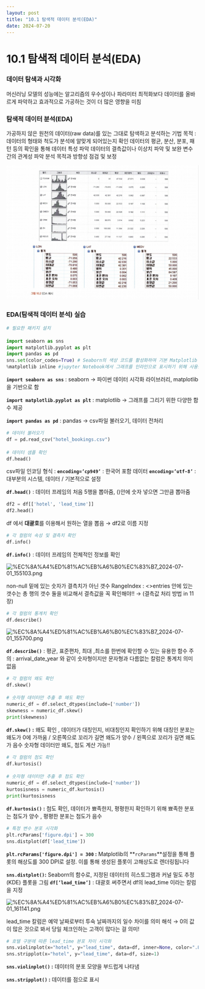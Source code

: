 ```yaml
---
layout: post
title: "10.1 탐색적 데이터 분석(EDA)"
date: 2024-07-20
---
```


# 10.1 탐색적 데이터 분석(EDA)

### 데이터 탐색과 시각화

머신러닝 모델의 성능에는 알고리즘의 우수성이나 파라미터 최적화보다 데이터를 올바르게 파악하고 효과적으로 가공하는 것이 더 많은 영향을 미침

### 탐색적 데이터 분석(EDA)

가공하지 않은 원천의 데이터(raw data)를 있는 그대로 탐색하고 분석하는 기법
목적 : 데이터의 형태와 척도가 분석에 알맞게 되어있는지 확인
            데이터의 평균, 분산, 분포, 패턴 등의 확인을 통해 데이터 특성 파악
            데이터의 결측값이나 이상치 파악 및 보완
            변수 간의 관계성 파악
             분석 목적과 방향성 점검 및 보정

![KakaoTalk_20240630_210015676.jpg](/assets/img/posts/10.1/KakaoTalk_20240630_210015676.jpg)

### EDA(탐색적 데이터 분석) 실습

```python
# 필요한 패키지 설치

import seaborn as sns
import matplotlib.pyplot as plt
import pandas as pd
sns.set(color_codes=True) # Seaborn의 색상 코드를 활성화하여 기본 Matplotlib 색상 팔레트를 덮어쓰고 Seaborn의 색상 팔레트를 사용하게 합니다.
%matplotlib inline #jupyter Notebook에서 그래프를 인라인으로 표시하기 위해 사용됩니다. 즉, 코드 셀을 실행할 때마다 그래프가 노트북의 셀 내부에 직접 표시됩니다. (Jupyter Notebook 전용 마법 명령어)
```

**`import seaborn as sns`** : seaborn → 파이썬 데이터 시각화 라이브러리, matplotlib을 기반으로 함

**`import matplotlib.pyplot as plt`** : matplotlib → 그래프를 그리기 위한 다양한 함수 제공

**`import pandas as pd`** : pandas → csv파일 불러오기, 데이터 전처리

```python
# 데이터 불러오기
df = pd.read_csv("hotel_bookings.csv")

# 데이터 샘플 확인
df.head()
```

csv파일 인코딩 형식 : **`encoding=’cp949’`** : 한국어 포함 데이터 
                                         **`encoding=’utf-8’`** : 대부분의 시스템, 데이터 / 기본적으로 설정

**`df.head()`** : 데이터 프레임의 처음 5행을 뽑아줌, ()안에 숫자 넣으면 그만큼 뽑아줌

```python
df2 = df[['hotel', 'lead_time']]
df2.head()
```

df 에서 **대괄호**를 이용해서 원하는 열을 뽑음 → df2로 이름 지정

```python
# 각 컬럼의 속성 및 결측치 확인
df.info()
```

**`df.info()`** : 데이터 프레임의 전체적인 정보를 확인

![%EC%8A%A4%ED%81%AC%EB%A6%B0%EC%83%B7_2024-07-01_155103.png](/assets/img/posts/10.1/%EC%8A%A4%ED%81%AC%EB%A6%B0%EC%83%B7_2024-07-01_155103.png)

non-null 밑에 있는 숫자가 결측치가 아닌 갯수
RangeIndex : <>entries  안에 있는 갯수는 총 행의 갯수
둘을 비교해서 결측값을 꼭 확인해야!! → (결측값 처리 방법 in 11장)

```python
# 각 컬럼의 통계치 확인
df.describe()
```

![%EC%8A%A4%ED%81%AC%EB%A6%B0%EC%83%B7_2024-07-01_155700.png](/assets/img/posts/10.1/%EC%8A%A4%ED%81%AC%EB%A6%B0%EC%83%B7_2024-07-01_155700.png)

**`df.describe()`** : 평균, 표준편차, 최대 ,최소를 한번에 확인할 수 있는 유용한 함수
주의 : arrival_date_year 와 같이 숫자형이지만 문자형과 다름없는 칼럼은 통계치 의미 없음

```python
# 각 컬럼의 왜도 확인
df.skew()

# 숫자형 데이터만 추출 후 왜도 확인
numeric_df = df.select_dtypes(include=['number'])
skewness = numeric_df.skew()
print(skewness)
```

**`df.skew()` :** 왜도 확인 , 데이터가 대칭인지, 비대칭인지 확인하기 위해
대칭인 분포는 왜도가 0에 가까움 / 
오른쪽으로 꼬리가 길면 왜도가 양수 / 왼쪽으로 꼬리가 길면 왜도가 음수
숫자형 데이터만 왜도, 첨도 계산 가능!!

```python
# 각 컬럼의 첨도 확인
df.kurtosis()

# 숫자형 데이터만 추출 후 첨도 확인
numeric_df = df.select_dtypes(include=['number'])
kurtosisness = numeric_df.kurtosis()
print(kurtosisness
```

**`df.kurtosis()` :** 첨도 확인, 데이터가 뾰족한지, 평평한지 확인하기 위해
뾰족한 분포는 첨도가 양수 , 평평한 분포는 첨도가 음수

```python
# 특정 변수 분포 시각화
plt.rcParams['figure.dpi'] = 300
sns.distplot(df['lead_time'])
```

**`plt.rcParams['figure.dpi'] = 300` :** Matplotlib의 **`rcParams`**설정을 통해 플롯의 해상도를 300 DPI로 설정. 이를 통해 생성된 플롯이 고해상도로 렌더링됩니다

**`sns.distplot()`:**  Seaborn의 함수로, 지정된 데이터의 히스토그램과 커널 밀도 추정(KDE) 플롯을 그림
**`df[’lead_time’]`** : 대괄호 써주면서 df의 lead_time 이라는 칼럼을 지정

![%EC%8A%A4%ED%81%AC%EB%A6%B0%EC%83%B7_2024-07-01_161141.png](/assets/img/posts/10.1/%EC%8A%A4%ED%81%AC%EB%A6%B0%EC%83%B7_2024-07-01_161141.png)

lead_time 칼럼은 예약 날짜로부터 투숙 날짜까지의 일수 차이를 의미
해석 → 0의 값이 많은 것으로 봐서 당일 체크인하는 고객이 많다는 걸 의미!

```python
# 호텔 구분에 따른 lead_time 분포 차이 시각화
sns.violinplot(x="hotel", y="lead_time", data=df, inner=None, color=".8")
sns.stripplot(x="hotel", y="lead_time", data=df, size=1)
```

**`sns.violinplot()` :** 데이터의 분포 모양을 부드럽게 나타냄

**`sns.stripplot()` :** 데이터를 점으로 표시